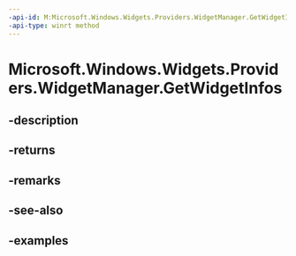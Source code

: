 ```yaml
---
-api-id: M:Microsoft.Windows.Widgets.Providers.WidgetManager.GetWidgetInfos
-api-type: winrt method
---
```


# Microsoft.Windows.Widgets.Providers.WidgetManager.GetWidgetInfos

<!--
public Microsoft.Windows.Widgets.Providers.WidgetInfo[] GetWidgetInfos ();
-->


## -description

## -returns

## -remarks

## -see-also

## -examples


